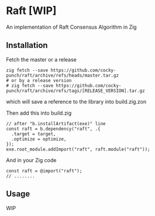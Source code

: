 # Raft [WIP]

An implementation of Raft Consensus Algorithm in Zig


## Installation

Fetch the master or a release

```
zig fetch --save https://github.com/cocky-punch/raft/archive/refs/heads/master.tar.gz
# or by a release version
# zig fetch --save https://github.com/cocky-punch/raft/archive/refs/tags/[RELEASE_VERSION].tar.gz
```
which will save a reference to the library into build.zig.zon

Then add this into build.zig

```
// after "b.installArtifact(exe)" line
const raft = b.dependency("raft", .{
  .target = target,
  .optimize = optimize,
});
exe.root_module.addImport("raft", raft.module("raft"));
```


And in your Zig code

```
const raft = @import("raft");
// ........
```

## Usage
WIP
